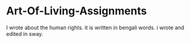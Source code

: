# Art-Of-Living-Assignments
I wrote about the human rights.
it is written in bengali words.
i wrote and edited in sway.


